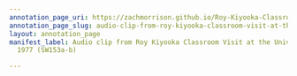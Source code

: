 ```yaml
---
annotation_page_uri: https://zachmorrison.github.io/Roy-Kiyooka-Classroom-Visit-University-of-Alberta-1977/annotations/audio-clip-from-roy-kiyooka-classroom-visit-at-the-university-of-alberta-1977-sw153a-b--canvas-1-answer.json
annotation_page_slug: audio-clip-from-roy-kiyooka-classroom-visit-at-the-university-of-alberta-1977-sw153a-b--canvas-1-answer
layout: annotation_page
manifest_label: Audio clip from Roy Kiyooka Classroom Visit at the University of Alberta,
  1977 (SW153a-b)

---
```


